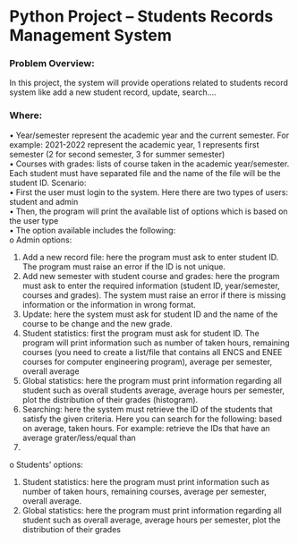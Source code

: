 # Python Project – Students Records Management System
### Problem Overview:
In this project, the system will provide operations related to students record system like add a new
student record, update, search....  
### Where:  
• Year/semester represent the academic year and the current semester. For example: 2021-2022
represent the academic year, 1 represents first semester (2 for second semester, 3 for summer
semester)  
• Courses with grades: lists of course taken in the academic year/semester.
Each student must have separated file and the name of the file will be the student ID.
Scenario:  
• First the user must login to the system. Here there are two types of users: student and admin  
• Then, the program will print the available list of options which is based on the user type  
• The option available includes the following:  
o Admin options:
1. Add a new record file: here the program must ask to enter student ID. The
program must raise an error if the ID is not unique.
2. Add new semester with student course and grades: here the program must ask
to enter the required information (student ID, year/semester, courses and
grades). The system must raise an error if there is missing information or the
information in wrong format.
3. Update: here the system must ask for student ID and the name of the course to
be change and the new grade.
4. Student statistics: first the program must ask for student ID. The program will
print information such as number of taken hours, remaining courses (you need
to create a list/file that contains all ENCS and ENEE courses for computer
engineering program), average per semester, overall average
5. Global statistics: here the program must print information regarding all student
such as overall students average, average hours per semester, plot the
distribution of their grades (histogram).
6. Searching: here the system must retrieve the ID of the students that satisfy the
given criteria. Here you can search for the following: based on average, taken
hours. For example: retrieve the IDs that have an average grater/less/equal than
70.
o Students’ options:
1. Student statistics: here the program must print information such as number of
taken hours, remaining courses, average per semester, overall average.
2. Global statistics: here the program must print information regarding all student
such as overall average, average hours per semester, plot the distribution of
their grades
